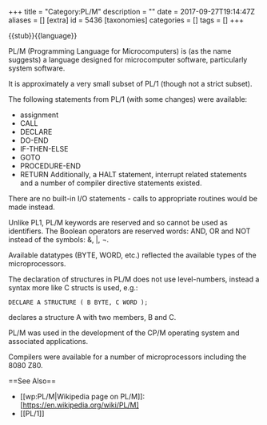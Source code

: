 +++
title = "Category:PL/M"
description = ""
date = 2017-09-27T19:14:47Z
aliases = []
[extra]
id = 5436
[taxonomies]
categories = []
tags = []
+++

{{stub}}{{language}}

PL/M (Programming Language for Microcomputers) is (as the name suggests) a language designed for microcomputer software, particularly system software.




It is approximately a very small subset of PL/1 (though not a strict subset).


The following statements from PL/1 (with some changes) were available:
* assignment
* CALL
* DECLARE
* DO-END
* IF-THEN-ELSE
* GOTO
* PROCEDURE-END
* RETURN
Additionally, a HALT statement, interrupt related statements and a number of compiler directive statements existed.

There are no built-in I/O statements - calls to appropriate routines would be made instead.



Unlike PL1, PL/M keywords are reserved and so cannot be used as identifiers. The Boolean operators are reserved words: AND, OR and NOT instead of the symbols: &, |, ¬.


Available datatypes (BYTE, WORD, etc.) reflected the available types of the microprocessors.



The declaration of structures in PL/M does not use level-numbers, instead a syntax more like C structs is used, e.g.:

```PLM
DECLARE A STRUCTURE ( B BYTE, C WORD );
```

declares a structure A with two members, B and C.




PL/M was used in the development of the CP/M operating system and associated applications.


Compilers were available for a number of microprocessors including the 8080 Z80.




==See Also==
* [[wp:PL/M|Wikipedia page on PL/M]]: [https://en.wikipedia.org/wiki/PL/M]
* [[PL/1]]
